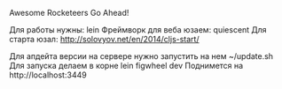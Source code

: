 Awesome Rocketeers Go Ahead!

Для работы нужны: lein
Фреймворк для веба юзаем: quiescent
Для старта юзал: http://solovyov.net/en/2014/cljs-start/

Для апдейта версии на сервере нужно запустить на нем ~/update.sh
Для запуска делаем в корне lein figwheel dev
Поднимется на http://localhost:3449